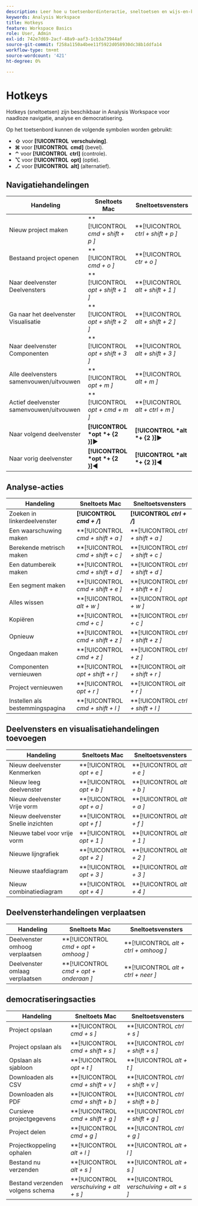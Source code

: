 ```yaml
---
description: Leer hoe u toetsenbordinteractie, sneltoetsen en wijs-en-klik-gedrag kunt gebruiken dat beschikbaar is in Analysis Workspace.
keywords: Analysis Workspace
title: Hotkeys
feature: Workspace Basics
role: User, Admin
exl-id: 742e7d69-2acf-48a9-aaf3-1cb3a73944af
source-git-commit: f258a1150a4bee11f5922d058930dc38b1ddfa14
workflow-type: tm+mt
source-wordcount: '421'
ht-degree: 0%

---
```


# Hotkeys

Hotkeys (sneltoetsen) zijn beschikbaar in Analysis Workspace voor naadloze navigatie, analyse en democratisering.

Op het toetsenbord kunnen de volgende symbolen worden gebruikt:

- **⇧** voor **[!UICONTROL **&#x200B; verschuiving &#x200B;**]**.
- **⌘** voor **[!UICONTROL **&#x200B; cmd &#x200B;**]** (bevel).
- **⌃** voor **[!UICONTROL **&#x200B; ctrl &#x200B;**]** (controle).
- **⌥** voor **[!UICONTROL **&#x200B; opt &#x200B;**]** (optie).
- **⎇** voor **[!UICONTROL **&#x200B; alt &#x200B;**]** (alternatief).

## Navigatiehandelingen

| Handeling | Sneltoets Mac | Sneltoetsvensters |
| --- | --- | --- | 
| Nieuw project maken | **[!UICONTROL *cmd + shift + p *]** | **[!UICONTROL *ctrl + shift + p *]** |
| Bestaand project openen | **[!UICONTROL *cmd + o *]** | **[!UICONTROL *ctr + o *]** |
| Naar deelvenster Deelvensters | **[!UICONTROL *opt + shift + 1 *]** | **[!UICONTROL *alt + shift + 1 *]** |
| Ga naar het deelvenster Visualisatie | **[!UICONTROL *opt + shift + 2 *]** | **[!UICONTROL *alt + shift + 2 *]** |
| Naar deelvenster Componenten | **[!UICONTROL *opt + shift + 3 *]** | **[!UICONTROL *alt + shift + 3 *]** |
| Alle deelvensters samenvouwen/uitvouwen | **[!UICONTROL *opt + m *]** | **[!UICONTROL *alt + m *]** |
| Actief deelvenster samenvouwen/uitvouwen | **[!UICONTROL *opt + cmd + m *]** | **[!UICONTROL *alt + ctrl + m *]** |
| Naar volgend deelvenster | **[!UICONTROL *opt *+ {2 }︎]**▶ | **[!UICONTROL *alt *+ {2 }︎]**▶ |
| Naar vorig deelvenster | **[!UICONTROL *opt *+ {2 }︎]**◀ | **[!UICONTROL *alt *+ {2 }︎]**◀ |

## Analyse-acties

| Handeling | Sneltoets Mac | Sneltoetsvensters |
| --- | --- | --- | 
| Zoeken in linkerdeelvenster | **[!UICONTROL *cmd + /*]** | **[!UICONTROL *ctrl + /*]** |
| Een waarschuwing maken | **[!UICONTROL *cmd + shift + a *]** | **[!UICONTROL *ctrl + shift + a *]** |
| Berekende metrisch maken | **[!UICONTROL *cmd + shift + c *]** | **[!UICONTROL *ctrl + shift + c *]** |
| Een datumbereik maken | **[!UICONTROL *cmd + shift + d *]** | **[!UICONTROL *ctrl + shift + d *]** |
| Een segment maken | **[!UICONTROL *cmd + shift + e *]** | **[!UICONTROL *ctrl + shift + e *]** |
| Alles wissen | **[!UICONTROL *alt + w *]** | **[!UICONTROL *opt + w *]** |
| Kopiëren | **[!UICONTROL *cmd + c *]** | **[!UICONTROL *ctrl + c *]** |
| Opnieuw | **[!UICONTROL *cmd + shift + z *]** | **[!UICONTROL *ctrl + shift + z *]** |
| Ongedaan maken | **[!UICONTROL *cmd + z *]** | **[!UICONTROL *ctrl + z *]** |
| Componenten vernieuwen | **[!UICONTROL *opt + shift + r *]** | **[!UICONTROL *alt + shift + r *]** |
| Project vernieuwen | **[!UICONTROL *opt + r *]** | **[!UICONTROL *alt + r *]** |
| Instellen als bestemmingspagina | **[!UICONTROL *cmd + shift + l *]** | **[!UICONTROL *ctrl + shift + l *]** |

## Deelvensters en visualisatiehandelingen toevoegen

| Handeling | Sneltoets Mac | Sneltoetsvensters |
| --- | --- | --- | 
| Nieuw deelvenster Kenmerken | **[!UICONTROL *opt + e *]** | **[!UICONTROL *alt + e *]** |
| Nieuw leeg deelvenster | **[!UICONTROL *opt + b *]** | **[!UICONTROL *alt + b *]** |
| Nieuw deelvenster Vrije vorm | **[!UICONTROL *opt + a *]** | **[!UICONTROL *alt + a *]** |
| Nieuw deelvenster Snelle inzichten | **[!UICONTROL *opt + f *]** | **[!UICONTROL *alt + f *]** |
| Nieuwe tabel voor vrije vorm | **[!UICONTROL *opt + 1 *]** | **[!UICONTROL *alt + 1 *]** |
| Nieuwe lijngrafiek | **[!UICONTROL *opt + 2 *]** | **[!UICONTROL *alt + 2 *]** |
| Nieuwe staafdiagram | **[!UICONTROL *opt + 3 *]** | **[!UICONTROL *alt + 3 *]** |
| Nieuw combinatiediagram | **[!UICONTROL *opt + 4 *]** | **[!UICONTROL *alt + 4 *]** |

## Deelvensterhandelingen verplaatsen

| Handeling | Sneltoets Mac | Sneltoetsvensters |
| --- | --- | --- | 
| Deelvenster omhoog verplaatsen | **[!UICONTROL *cmd + opt + omhoog *]** | **[!UICONTROL *alt + ctrl + omhoog *]** |
| Deelvenster omlaag verplaatsen | **[!UICONTROL *cmd + opt + onderaan *]** | **[!UICONTROL *alt + ctrl + neer *]** |

## democratiseringsacties

| Handeling | Sneltoets Mac | Sneltoetsvensters |
| --- | --- | --- | 
| Project opslaan | **[!UICONTROL *cmd + s *]** | **[!UICONTROL *ctrl + s *]** |
| Project opslaan als | **[!UICONTROL *cmd + shift + s *]** | **[!UICONTROL *ctrl + shift + s *]** |
| Opslaan als sjabloon | **[!UICONTROL *opt + t *]** | **[!UICONTROL *alt + t *]** |
| Downloaden als CSV | **[!UICONTROL *cmd + shift + v *]** | **[!UICONTROL *ctrl + shift + v *]** |
| Downloaden als PDF | **[!UICONTROL *cmd + shift + b *]** | **[!UICONTROL *ctrl + shift + b *]** |
| Cursieve projectgegevens | **[!UICONTROL *cmd + shift + g *]** | **[!UICONTROL *ctrl + shift + g *]** |
| Project delen | **[!UICONTROL *cmd + g *]** | **[!UICONTROL *ctrl + g *]** |
| Projectkoppeling ophalen | **[!UICONTROL *alt + l *]** | **[!UICONTROL *alt + l *]** |
| Bestand nu verzenden | **[!UICONTROL *alt + s *]** | **[!UICONTROL *alt + s *]** |
| Bestand verzenden volgens schema | **[!UICONTROL *verschuiving + alt + s *]** | **[!UICONTROL *verschuiving + alt + s *]** |
